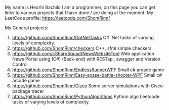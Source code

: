 My name is Heorhi Bachilo
I am a programmer, on this page you can get links to various projects that
I have done / are doing at the moment.
My LeetCode profile: 
https://leetcode.com/ShomRinn/

My General projects:
1. https://github.com/ShomRinn/DotNetTasks C# .Net tasks of varying levels of complexity.
2. https://github.com/ShomRinn/checkers C++, sfml simple checkers
3. https://github.com/cSharpSquad/NewsWebsiteTool Web application News Portal using (C#) (Back-end) with RESTapi, swagger and Version Control
4. https://github.com/ShomRinn/EndlessRunnerWPF Small c# arcade game
5. https://github.com/ShomRinn/Easy-spase-battle-shooter-WPF Small c# arcade game
6. https://github.com/ShomRinn/Cisco Some server simulations with Cisco package tracer
7. https://github.com/ShomRinn/PythonAlgorithms Python algo Leetcode tasks of varying levels of complexity.
